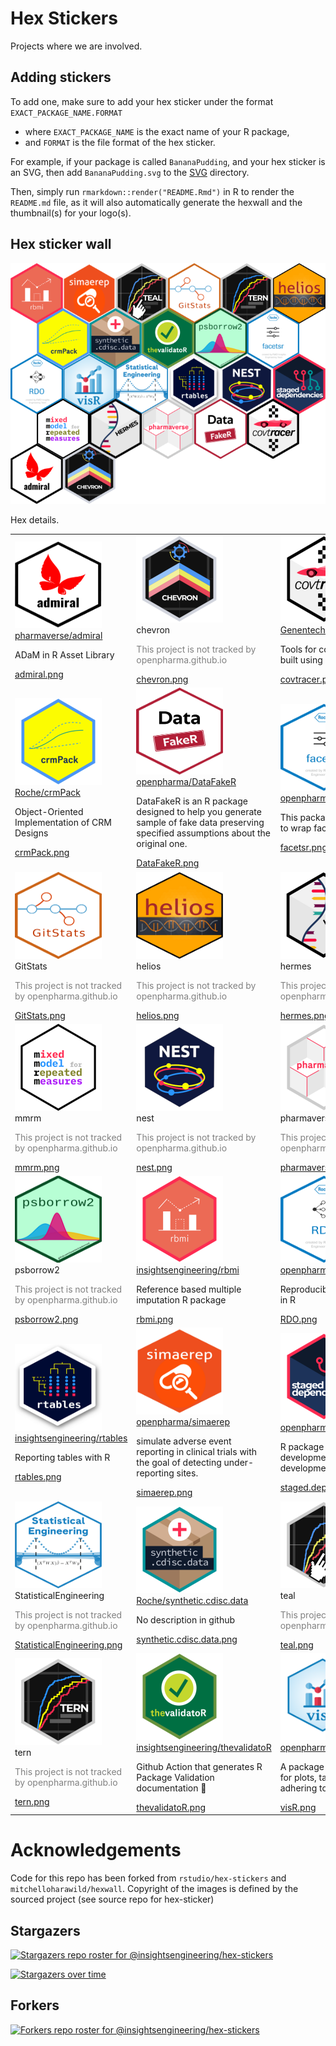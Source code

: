 
# Hex Stickers

Projects where we are involved.

## Adding stickers

To add one, make sure to add your hex sticker under the format
`EXACT_PACKAGE_NAME.FORMAT`

- where `EXACT_PACKAGE_NAME` is the exact name of your R package,
- and `FORMAT` is the file format of the hex sticker.

For example, if your package is called `BananaPudding`, and your hex
sticker is an SVG, then add `BananaPudding.svg` to the [SVG](SVG)
directory.

Then, simply run `rmarkdown::render("README.Rmd")` in R to render the
`README.md` file, as it will also automatically generate the hexwall and
the thumbnail(s) for your logo(s).

## Hex sticker wall

![](hexwall.png)

Hex details.

<table>
<tr>
<td>
<img alt="Logo for admiral" src="thumbs/admiral.png" width="139" height="139"><br /><a href="https://github.com/pharmaverse/admiral">pharmaverse/admiral</a>
<br />
<p>
ADaM in R Asset Library
</p>
<a href="PNG/admiral.png">admiral.png</a>
</td>
<td>
<img alt="Logo for chevron" src="thumbs/chevron.png" width="139" height="139"><br />chevron
<br />
<p style="color:grey">
This project is not tracked by openpharma.github.io
</p>
<a href="PNG/chevron.png">chevron.png</a>
</td>
<td>
<img alt="Logo for covtracer" src="thumbs/covtracer.png" width="139" height="139"><br /><a href="https://github.com/Genentech/covtracer">Genentech/covtracer</a>
<br />
<p>
Tools for contextualizing tests, built using covr test traces.
</p>
<a href="PNG/covtracer.png">covtracer.png</a>
</td>
</tr>
<tr>
<td>
<img alt="Logo for crmPack" src="thumbs/crmPack.png" width="139" height="139"><br /><a href="https://github.com/Roche/crmPack">Roche/crmPack</a>
<br />
<p>
Object-Oriented Implementation of CRM Designs
</p>
<a href="PNG/crmPack.png">crmPack.png</a>
</td>
<td>
<img alt="Logo for DataFakeR" src="thumbs/DataFakeR.png" width="139" height="139"><br /><a href="https://github.com/openpharma/DataFakeR">openpharma/DataFakeR</a>
<br />
<p>
DataFakeR is an R package designed to help you generate sample of fake
data preserving specified assumptions about the original one.
</p>
<a href="PNG/DataFakeR.png">DataFakeR.png</a>
</td>
<td>
<img alt="Logo for facetsr" src="thumbs/facetsr.png" width="139" height="139"><br /><a href="https://github.com/openpharma/facetsr">openpharma/facetsr</a>
<br />
<p>
This package is using html widgets to wrap facets into R
</p>
<a href="PNG/facetsr.png">facetsr.png</a>
</td>
</tr>
<tr>
<td>
<img alt="Logo for GitStats" src="thumbs/GitStats.png" width="139" height="139"><br />GitStats
<br />
<p style="color:grey">
This project is not tracked by openpharma.github.io
</p>
<a href="PNG/GitStats.png">GitStats.png</a>
</td>
<td>
<img alt="Logo for helios" src="thumbs/helios.png" width="139" height="139"><br />helios
<br />
<p style="color:grey">
This project is not tracked by openpharma.github.io
</p>
<a href="PNG/helios.png">helios.png</a>
</td>
<td>
<img alt="Logo for hermes" src="thumbs/hermes.png" width="139" height="139"><br />hermes
<br />
<p style="color:grey">
This project is not tracked by openpharma.github.io
</p>
<a href="PNG/hermes.png">hermes.png</a>
</td>
</tr>
<tr>
<td>
<img alt="Logo for mmrm" src="thumbs/mmrm.png" width="139" height="139"><br />mmrm
<br />
<p style="color:grey">
This project is not tracked by openpharma.github.io
</p>
<a href="PNG/mmrm.png">mmrm.png</a>
</td>
<td>
<img alt="Logo for nest" src="thumbs/nest.png" width="139" height="139"><br />nest
<br />
<p style="color:grey">
This project is not tracked by openpharma.github.io
</p>
<a href="PNG/nest.png">nest.png</a>
</td>
<td>
<img alt="Logo for pharmaverse" src="thumbs/pharmaverse.png" width="139" height="139"><br />pharmaverse
<br />
<p style="color:grey">
This project is not tracked by openpharma.github.io
</p>
<a href="PNG/pharmaverse.png">pharmaverse.png</a>
</td>
</tr>
<tr>
<td>
<img alt="Logo for psborrow2" src="thumbs/psborrow2.png" width="139" height="139"><br />psborrow2
<br />
<p style="color:grey">
This project is not tracked by openpharma.github.io
</p>
<a href="PNG/psborrow2.png">psborrow2.png</a>
</td>
<td>
<img alt="Logo for rbmi" src="thumbs/rbmi.png" width="139" height="139"><br /><a href="https://github.com/insightsengineering/rbmi">insightsengineering/rbmi</a>
<br />
<p>
Reference based multiple imputation R package
</p>
<a href="PNG/rbmi.png">rbmi.png</a>
</td>
<td>
<img alt="Logo for RDO" src="thumbs/RDO.png" width="139" height="139"><br /><a href="https://github.com/openpharma/RDO">openpharma/RDO</a>
<br />
<p>
Reproducible Data Objects (RDO) in R
</p>
<a href="PNG/RDO.png">RDO.png</a>
</td>
</tr>
<tr>
<td>
<img alt="Logo for rtables" src="thumbs/rtables.png" width="139" height="139"><br /><a href="https://github.com/insightsengineering/rtables">insightsengineering/rtables</a>
<br />
<p>
Reporting tables with R
</p>
<a href="PNG/rtables.png">rtables.png</a>
</td>
<td>
<img alt="Logo for simaerep" src="thumbs/simaerep.png" width="139" height="139"><br /><a href="https://github.com/openpharma/simaerep">openpharma/simaerep</a>
<br />
<p>
simulate adverse event reporting in clinical trials with the goal of
detecting under-reporting sites.
</p>
<a href="PNG/simaerep.png">simaerep.png</a>
</td>
<td>
<img alt="Logo for staged.dependencies" src="thumbs/staged.dependencies.png" width="139" height="139"><br /><a href="https://github.com/openpharma/staged.dependencies">openpharma/staged.dependencies</a>
<br />
<p>
R package to implement development stages for package development
</p>
<a href="PNG/staged.dependencies.png">staged.dependencies.png</a>
</td>
</tr>
<tr>
<td>
<img alt="Logo for StatisticalEngineering" src="thumbs/StatisticalEngineering.png" width="139" height="139"><br />StatisticalEngineering
<br />
<p style="color:grey">
This project is not tracked by openpharma.github.io
</p>
<a href="PNG/StatisticalEngineering.png">StatisticalEngineering.png</a>
</td>
<td>
<img alt="Logo for synthetic.cdisc.data" src="thumbs/synthetic.cdisc.data.png" width="139" height="139"><br /><a href="https://github.com/Roche/synthetic.cdisc.data">Roche/synthetic.cdisc.data</a>
<br />
<p>
No description in github
</p>
<a href="PNG/synthetic.cdisc.data.png">synthetic.cdisc.data.png</a>
</td>
<td>
<img alt="Logo for teal" src="thumbs/teal.png" width="139" height="139"><br />teal
<br />
<p style="color:grey">
This project is not tracked by openpharma.github.io
</p>
<a href="PNG/teal.png">teal.png</a>
</td>
</tr>
<tr>
<td>
<img alt="Logo for tern" src="thumbs/tern.png" width="139" height="139"><br />tern
<br />
<p style="color:grey">
This project is not tracked by openpharma.github.io
</p>
<a href="PNG/tern.png">tern.png</a>
</td>
<td>
<img alt="Logo for thevalidatoR" src="thumbs/thevalidatoR.png" width="139" height="139"><br /><a href="https://github.com/insightsengineering/thevalidatoR">insightsengineering/thevalidatoR</a>
<br />
<p>
Github Action that generates R Package Validation documentation 🏁
</p>
<a href="PNG/thevalidatoR.png">thevalidatoR.png</a>
</td>
<td>
<img alt="Logo for visR" src="thumbs/visR.png" width="139" height="139"><br /><a href="https://github.com/openpharma/visR">openpharma/visR</a>
<br />
<p>
A package to wrap functionality for plots, tables and diagrams adhering
to graphical principles.
</p>
<a href="PNG/visR.png">visR.png</a>
</td>
</tr>
</table>

# Acknowledgements

Code for this repo has been forked from `rstudio/hex-stickers` and
`mitchelloharawild/hexwall`. Copyright of the images is defined by the
sourced project (see source repo for hex-sticker)

## Stargazers

[![Stargazers repo roster for
@insightsengineering/hex-stickers](https://reporoster.com/stars/dark/insightsengineering/hex-stickers)](https://github.com/insightsengineering/hex-stickers/stargazers)

[![Stargazers over
time](https://starchart.cc/insightsengineering/hex-stickers.svg)](https://starchart.cc/insightsengineering/hex-stickers)

## Forkers

[![Forkers repo roster for
@insightsengineering/hex-stickers](https://reporoster.com/forks/dark/insightsengineering/hex-stickers)](https://github.com/insightsengineering/hex-stickers/network/members)
